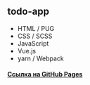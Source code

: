 ## todo-app

* HTML / PUG
* CSS / SCSS 
* JavaScript 
* Vue.js
* yarn / Webpack


#### [Ссылка на GitHub Pages](https://andreiluka.github.io/todo-app/dist/)